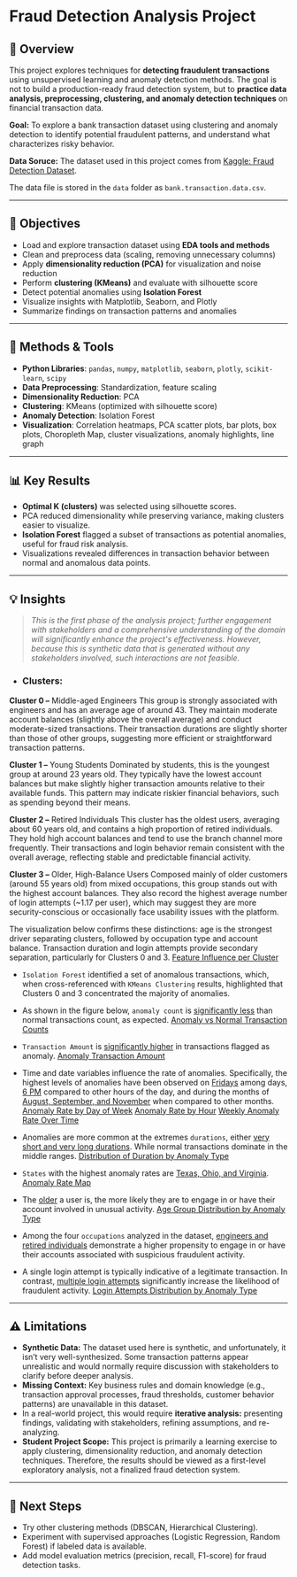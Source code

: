 
# Fraud Detection Analysis Project

## 📌 Overview

This project explores techniques for **detecting fraudulent transactions** using unsupervised learning and anomaly detection methods. The goal is not to build a production-ready fraud detection system, but to **practice data analysis, preprocessing, clustering, and anomaly detection techniques** on financial transaction data.

**Goal:** To explore a bank transaction dataset using clustering and anomaly detection to identify potential fraudulent patterns, and understand what characterizes risky behavior.

**Data Soruce:** The dataset used in this project comes from [Kaggle: Fraud Detection Dataset](https://www.kaggle.com/datasets/valakhorasani/bank-transaction-dataset-for-fraud-detection).

The data file is stored in the `data` folder as `bank.transaction.data.csv`.

---

## 🎯 Objectives

* Load and explore transaction dataset using **EDA tools and methods**
* Clean and preprocess data (scaling, removing unnecessary columns)
* Apply **dimensionality reduction (PCA)** for visualization and noise reduction
* Perform **clustering (KMeans)** and evaluate with silhouette score
* Detect potential anomalies using **Isolation Forest**
* Visualize insights with Matplotlib, Seaborn, and Plotly
* Summarize findings on transaction patterns and anomalies

---

## 🔧 Methods & Tools

* **Python Libraries**: `pandas`, `numpy`, `matplotlib`, `seaborn`, `plotly`, `scikit-learn`, `scipy`
* **Data Preprocessing**: Standardization, feature scaling
* **Dimensionality Reduction**: PCA
* **Clustering**: KMeans (optimized with silhouette score)
* **Anomaly Detection**: Isolation Forest
* **Visualization**: Correlation heatmaps, PCA scatter plots, bar plots, box plots, Choropleth Map, cluster visualizations, anomaly highlights, line graph

---

## 📊 Key Results

* **Optimal K (clusters)** was selected using silhouette scores.
* PCA reduced dimensionality while preserving variance, making clusters easier to visualize.
* **Isolation Forest** flagged a subset of transactions as potential anomalies, useful for fraud risk analysis.
* Visualizations revealed differences in transaction behavior between normal and anomalous data points.

---

## 💡 Insights
> *This is the first phase of the analysis project; further engagement with stakeholders and a comprehensive understanding of the domain will significantly enhance the project's effectiveness. However, because this is synthetic data that is generated without any stakeholders involved, such interactions are not feasible.*

* ### Clusters: 
**Cluster 0 –** Middle-aged Engineers
This group is strongly associated with engineers and has an average age of around 43. They maintain moderate account balances (slightly above the overall average) and conduct moderate-sized transactions. Their transaction durations are slightly shorter than those of other groups, suggesting more efficient or straightforward transaction patterns.

**Cluster 1 –** Young Students
Dominated by students, this is the youngest group at around 23 years old. They typically have the lowest account balances but make slightly higher transaction amounts relative to their available funds. This pattern may indicate riskier financial behaviors, such as spending beyond their means.

**Cluster 2 –** Retired Individuals
This cluster has the oldest users, averaging about 60 years old, and contains a high proportion of retired individuals. They hold high account balances and tend to use the branch channel more frequently. Their transactions and login behavior remain consistent with the overall average, reflecting stable and predictable financial activity.

**Cluster 3 –** Older, High-Balance Users
Composed mainly of older customers (around 55 years old) from mixed occupations, this group stands out with the highest account balances. They also record the highest average number of login attempts (~1.17 per user), which may suggest they are more security-conscious or occasionally face usability issues with the platform.

The visualization below confirms these distinctions: age is the strongest driver separating clusters, followed by occupation type and account balance. Transaction duration and login attempts provide secondary separation, particularly for Clusters 0 and 3.
    [Feature Influence per Cluster](visuals/Feature%20Influence%20per%20Cluster.png)

* `Isolation Forest` identified a set of anomalous transactions, which, when cross-referenced with `KMeans Clustering` results, highlighted that Clusters 0 and 3 concentrated the majority of anomalies.

* As shown in the figure below, `anomaly count` is <ins>significantly less</ins> than normal transactions count, as expected.
    [Anomaly vs Normal Transaction Counts](visuals/Anomaly%20vs%20Normal%20Transaction%20Counts.png)

* `Transaction Amount` is <ins>significantly higher</ins> in transactions flagged as anomaly.
    [Anomaly Transaction Amount](visuals/Anomaly%20Transaction%20Amount.png)

* Time and date variables influence the rate of anomalies. Specifically, the highest levels of anomalies have been observed on <ins>Fridays</ins> among days, <ins>6 PM</ins> compared to other hours of the day, and during the months of <ins>August, September, and November</ins> when compared to other months.
    [Anomaly Rate by Day of Week](visuals/Anomaly%20Rate%20by%20Day%20of%20Week.png)
    [Anomaly Rate by Hour](visuals/Anomaly%20Rate%20by%20Hour.png)
    [Weekly Anomaly Rate Over Time](visuals/Weekly%20Anomaly%20Rate%20Over%20Time.png)

* Anomalies are more common at the extremes `durations`, either <ins>very short and very long durations</ins>. While normal transactions dominate in the middle ranges.
    [Distribution of Duration by Anomaly Type](visuals/Distribution%20of%20Duration%20by%20Anomaly%20Type.png)

* `States` with the highest anomaly rates are <ins>Texas, Ohio, and Virginia</ins>.
    [Anomaly Rate Map](visuals/Anomaly%20Rate%20Map.png)

* The <ins>older</ins> a user is, the more likely they are to engage in or have their account involved in unusual activity. 
    [Age Group Distribution by Anomaly Type](visuals/Age%20Group%20Distribution%20by%20Anomaly%20Type.png)

* Among the four `occupations` analyzed in the dataset, <ins>engineers and retired individuals</ins> demonstrate a higher propensity to engage in or have their accounts associated with suspicious fraudulent activity.

* A single login attempt is typically indicative of a legitimate transaction. In contrast, <ins>multiple login attempts</ins> significantly increase the likelihood of fraudulent activity.
    [Login Attempts Distribution by Anomaly Type](visuals/Login%20Attempts%20Distribution%20by%20Anomaly%20Type.png)

---

## ⚠️ Limitations 

* **Synthetic Data:** The dataset used here is synthetic, and unfortunately, it isn’t very well-synthesized. Some transaction patterns appear unrealistic and would normally require discussion with stakeholders to clarify before deeper analysis.
* **Missing Context:** Key business rules and domain knowledge (e.g., transaction approval processes, fraud thresholds, customer behavior patterns) are unavailable in this dataset.
* In a real-world project, this would require **iterative analysis:** presenting findings, validating with stakeholders, refining assumptions, and re-analyzing.
* **Student Project Scope:** This project is primarily a learning exercise to apply clustering, dimensionality reduction, and anomaly detection techniques. Therefore, the results should be viewed as a first-level exploratory analysis, not a finalized fraud detection system.

---

## 📌 Next Steps

* Try other clustering methods (DBSCAN, Hierarchical Clustering).
* Experiment with supervised approaches (Logistic Regression, Random Forest) if labeled data is available.
* Add model evaluation metrics (precision, recall, F1-score) for fraud detection tasks.

